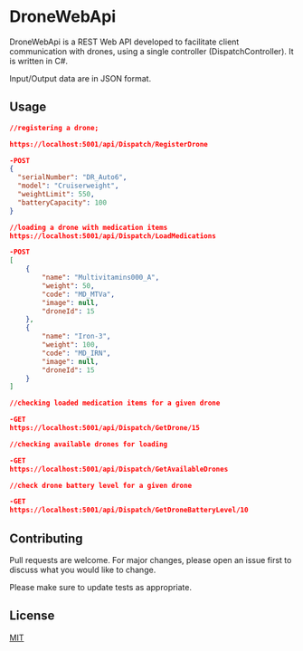 # DroneWebApi

DroneWebApi is a REST Web API developed to facilitate client communication with drones, using a single controller (DispatchController).  It is written in C#.

Input/Output data are in JSON format.


## Usage

```json
//registering a drone;

https://localhost:5001/api/Dispatch/RegisterDrone

-POST
{
  "serialNumber": "DR_Auto6",
  "model": "Cruiserweight",
  "weightLimit": 550,
  "batteryCapacity": 100
}
```
```json
//loading a drone with medication items
https://localhost:5001/api/Dispatch/LoadMedications

-POST
[
    {
        "name": "Multivitamins000_A",
        "weight": 50,
        "code": "MD_MTVa",
        "image": null,
        "droneId": 15
    },
    {
        "name": "Iron-3",
        "weight": 100,
        "code": "MD_IRN",
        "image": null,
        "droneId": 15
    }
]

```
```json
//checking loaded medication items for a given drone

-GET
https://localhost:5001/api/Dispatch/GetDrone/15
```

```json
//checking available drones for loading

-GET
https://localhost:5001/api/Dispatch/GetAvailableDrones
```

```json
//check drone battery level for a given drone

-GET
https://localhost:5001/api/Dispatch/GetDroneBatteryLevel/10
```

## Contributing
Pull requests are welcome. For major changes, please open an issue first to discuss what you would like to change.

Please make sure to update tests as appropriate.

## License
[MIT](https://choosealicense.com/licenses/mit/)
